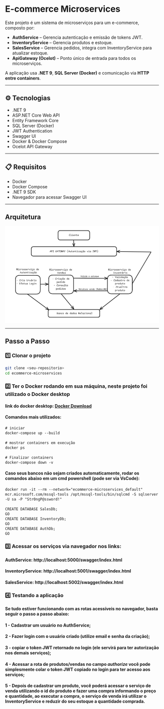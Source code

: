 # E-commerce Microservices

Este projeto é um sistema de microserviços para um e-commerce, composto por:

- **AuthService** – Gerencia autenticação e emissão de tokens JWT.
- **InventoryService** – Gerencia produtos e estoque.
- **SalesService** – Gerencia pedidos, integra com InventoryService para atualizar estoque.
- **ApiGateway (Ocelot)** – Ponto único de entrada para todos os microserviços.

A aplicação usa **.NET 9**, **SQL Server (Docker)** e comunicação via **HTTP entre containers**.

---

## ⚙️ Tecnologias

- .NET 9
- ASP.NET Core Web API
- Entity Framework Core
- SQL Server (Docker)
- JWT Authentication
- Swagger UI
- Docker & Docker Compose
- Ocelot API Gateway

---

## 📋 Requisitos

- Docker
- Docker Compose
- .NET 9 SDK
- Navegador para acessar Swagger UI

---

## Arquitetura

![alt text]({70FCC0C3-896B-4FF4-9864-A2846E9ABEFA}.png)

---

## Passo a Passo

### 1️⃣ Clonar o projeto

```bash
git clone <seu-repositorio>
cd ecommerce-microservices
```

### 2️⃣ Ter o Docker rodando em sua máquina, neste projeto foi utilizado o Docker desktop

#### link do docker desktop: [Docker Download](https://www.docker.com/get-started/)

#### Comandos mais utilizados:

```
# iniciar
docker-compose up --build

# mostrar containers em execução
docker ps

# Finalizar containers
docker-compose down -v
```

#### Caso seus bancos não sejam criados automaticamente, rodar os comandos abaixo em um cmd powershell (pode ser via VsCode):

```
docker run -it --rm --network="ecommerce-microservices_default" mcr.microsoft.com/mssql-tools /opt/mssql-tools/bin/sqlcmd -S sqlserver -U sa -P "Str0ngP@ssword!"

CREATE DATABASE SalesDb;
GO
CREATE DATABASE InventoryDb;
GO
CREATE DATABASE AuthDb;
GO
```

### 3️⃣ Acessar os serviços via navegador nos links:

#### AuthService: http://localhost:5000/swagger/index.html

#### InventoryService: http://localhost:5001/swagger/index.html

#### SalesService: http://localhost:5002/swagger/index.html

### 4️⃣ Testando a aplicação

#### Se tudo estiver funcionando com as rotas acessíveis no navegador, basta seguir o passo a passo abaixo:

#### 1 - Cadastrar um usuário no AuthService;

#### 2 - Fazer login com o usuário criado (utilize email e senha da criação);

#### 3 - copiar o token JWT retornado no login (ele servirá para ter autorização nos demais serviços);

#### 4 - Acessar a rota de produtos/vendas no campo _authorize_ você pode simplesmente colar o token JWT copiado no login para ter acesso aos serviços;

#### 5 - Depois de cadastrar um produto, você poderá acessar o serviço de venda utilizando o id do produto e fazer uma compra informando o preço e quantidade, ao executar a compra, o serviço de venda irá utilizar o InventoryService e reduzir do seu estoque a quantidade comprada.

